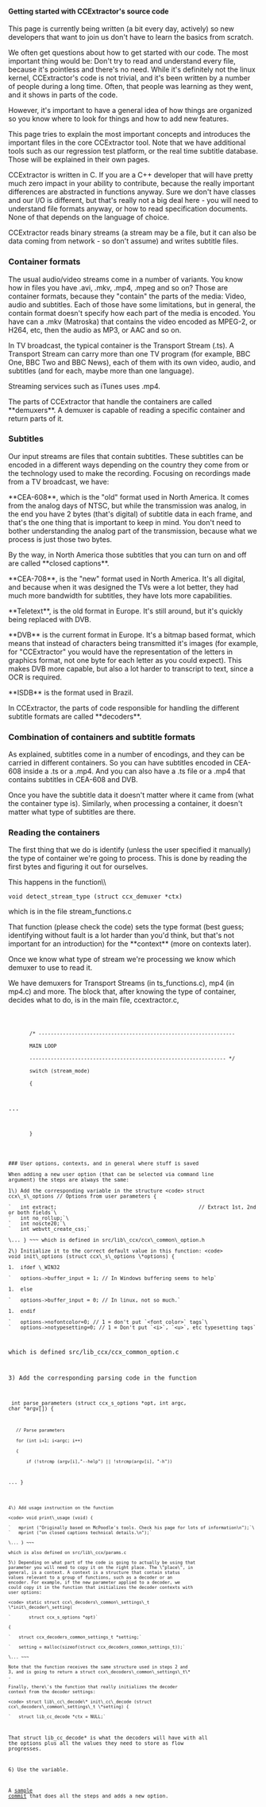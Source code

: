 #### Getting started with CCExtractor\'s source code

This page is currently being written (a bit every day, actively) so new
developers that want to join us don\'t have to learn the basics from
scratch.

We often get questions about how to get started with our code. The most
important thing would be: Don\'t try to read and understand every file,
because it\'s pointless and there\'s no need. While it\'s definitely not
the linux kernel, CCExtractor\'s code is not trivial, and it\'s been
written by a number of people during a long time. Often, that people was
learning as they went, and it shows in parts of the code.

However, it\'s important to have a general idea of how things are
organized so you know where to look for things and how to add new
features.

This page tries to explain the most important concepts and introduces
the important files in the core CCExtractor tool. Note that we have
additional tools such as our regression test platform, or the real time
subtitle database. Those will be explained in their own pages.

CCExtractor is written in C. If you are a C++ developer that will have
pretty much zero impact in your ability to contribute, because the
really important differences are abstracted in functions anyway. Sure we
don\'t have classes and our I/O is different, but that\'s really not a
big deal here - you will need to understand file formats anyway, or how
to read specification documents. None of that depends on the language of
choice.

CCExtractor reads binary streams (a stream may be a file, but it can
also be data coming from network - so don\'t assume) and writes subtitle
files.

### Container formats

The usual audio/video streams come in a number of variants. You know how
in files you have .avi, .mkv, .mp4, .mpeg and so on? Those are container
formats, because they \"contain\" the parts of the media: Video, audio
and subtitles. Each of those have some limitations, but in general, the
contain format doesn\'t specify how each part of the media is encoded.
You have can a .mkv (Matroska) that contains the video encoded as
MPEG-2, or H264, etc, then the audio as MP3, or AAC and so on.

In TV broadcast, the typical container is the Transport Stream (.ts). A
Transport Stream can carry more than one TV program (for example, BBC
One, BBC Two and BBC News), each of them with its own video, audio, and
subtitles (and for each, maybe more than one language).

Streaming services such as iTunes uses .mp4.

The parts of CCExtractor that handle the containers are called
\*\*demuxers\*\*. A demuxer is capable of reading a specific container
and return parts of it.

### Subtitles

Our input streams are files that contain subtitles. These subtitles can
be encoded in a different ways depending on the country they come from
or the technology used to make the recording. Focusing on recordings
made from a TV broadcast, we have:

 **CEA-608\*\*, which is the \"old\" format used in North America.
        It comes from the analog days of NTSC, but while the
        transmission was analog, in the end you have 2 bytes (that\'s
        digital) of subtitle data in each frame, and that\'s the one
        thing that is important to keep in mind. You don\'t need to
        bother understanding the analog part of the transmission,
        because what we process is just those two bytes.

By the way, in North America those subtitles that you can turn on and
off are called \*\*closed captions\*\*.

 **CEA-708\*\*, is the \"new\" format used in North America. It\'s
        all digital, and because when it was designed the TVs were a lot
        better, they had much more bandwidth for subtitles, they have
        lots more capabilities.

<!-- -->

 **Teletext\*\*, is the old format in Europe. It\'s still around,
        but it\'s quickly being replaced with DVB.

<!-- -->

 **DVB\*\* is the current format in Europe. It\'s a bitmap based
        format, which means that instead of characters being transmitted
        it\'s images (for example, for \"CCExtractor\" you would have
        the representation of the letters in graphics format, not one
        byte for each letter as you could expect). This makes DVB more
        capable, but also a lot harder to transcript to text, since a
        OCR is required.

<!-- -->

 **ISDB\*\* is the format used in Brazil.

In CCExtractor, the parts of code responsible for handling the different
subtitle formats are called \*\*decoders\*\*.

### Combination of containers and subtitle formats

As explained, subtitles come in a number of encodings, and they can be
carried in different containers. So you can have subtitles encoded in
CEA-608 inside a .ts or a .mp4. And you can also have a .ts file or a
.mp4 that contains subtitles in CEA-608 and DVB.

Once you have the subtitle data it doesn\'t matter where it came from
(what the container type is). Similarly, when processing a container, it
doesn\'t matter what type of subtitles are there.

### Reading the containers

The first thing that we do is identify (unless the user specified it
manually) the type of container we\'re going to process. This is done by
reading the first bytes and figuring it out for ourselves.

This happens in the function\\\\

`void detect_stream_type (struct ccx_demuxer *ctx)`

which is in the file stream\_functions.c

That function (please check the code) sets the type format (best guess;
identifying without fault is a lot harder than you\'d think, but that\'s
not important for an introduction) for the \*\*context\*\* (more on
contexts later).

Once we know what type of stream we\'re processing we know which demuxer
to use to read it.

We have demuxers for Transport Streams (in ts\_functions.c), mp4 (in
mp4.c) and more. The block that, after knowing the type of container,
decides what to do, is in the main file, ccextractor.c,

<code>

`       /* -----------------------------------------------------------------`\
`       MAIN LOOP`\
`       ----------------------------------------------------------------- */`\
`       switch (stream_mode)`\
`       {`

\...

`       }`

~~~

### User options, contexts, and in general where stuff is saved

When adding a new user option (that can be selected via command line
argument) the steps are always the same:

1\) Add the corresponding variable in the structure <code> struct
ccx\_s\_options // Options from user parameters {

`   int extract;                                               // Extract 1st, 2nd or both fields`\
`   int no_rollup;`\
`   int noscte20;`\
`   int webvtt_create_css;`

\... } ~~~ which is defined in src/lib\_ccx/ccx\_common\_option.h

2\) Initialize it to the correct default value in this function: <code>
void init\_options (struct ccx\_s\_options \*options) {

1.  ifdef \_WIN32

`   options->buffer_input = 1; // In Windows buffering seems to help`

1.  else

`   options->buffer_input = 0; // In linux, not so much.`

1.  endif

`   options->nofontcolor=0; // 1 = don't put `<font color>` tags`\
`   options->notypesetting=0; // 1 = Don't put `<i>`, `<u>`, etc typesetting tags`

~~~

which is defined src/lib\_ccx/ccx\_common\_option.c

3\) Add the corresponding parsing code in the function

<code> int parse\_parameters (struct ccx\_s\_options \*opt, int argc,
char \*argv\[\]) {

`   // Parse parameters`\
`   for (int i=1; i<argc; i++)`\
`   {`\
`       if (!strcmp (argv[i],"--help") || !strcmp(argv[i], "-h"))`

\... }

~~~ which is defined on src/lib\_ccx/params.c

4\) Add usage instruction on the function

<code> void print\_usage (void) {

`   mprint ("Originally based on McPoodle's tools. Check his page for lots of information\n");`\
`   mprint ("on closed captions technical details.\n");`

\... } ~~~

which is also defined on src/lib\_ccx/params.c

5\) Depending on what part of the code is going to actually be using that
parameter you will need to copy it on the right place. The \"place\", in
general, is a context. A context is a structure that contain status
values relevant to a group of functions, such as a decoder or an
encoder. For example, if the new parameter applied to a decoder, we
could copy it in the function that initializes the decoder contexts with
user options:

<code> static struct ccx\_decoders\_common\_settings\_t
\*init\_decoder\_setting(

`       struct ccx_s_options *opt)`

{

`   struct ccx_decoders_common_settings_t *setting;`

`   setting = malloc(sizeof(struct ccx_decoders_common_settings_t));`

\... ~~~

Note that the function receives the same structure used in steps 2 and
3, and is going to return a struct ccx\_decoders\_common\_settings\_t\*
.

Finally, there\'s the function that really initializes the decoder
context from the decoder settings:

<code> struct lib\_cc\_decode\* init\_cc\_decode (struct
ccx\_decoders\_common\_settings\_t \*setting) {

`   struct lib_cc_decode *ctx = NULL;`

~~~

That struct lib\_cc\_decode\* is what the decoders will have with all
the options plus all the values they need to store as flow progresses.

6\) Use the variable.

A [sample
commit](https://github.com/CCExtractor/ccextractor/commit/150d2e7404843491baaf94b33ca7416279d55bb8)
that does all the steps and adds a new option.
